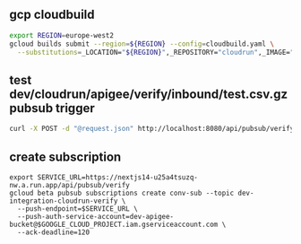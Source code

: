 ## gcp cloudbuild
```bash
export REGION=europe-west2
gcloud builds submit --region=${REGION} --config=cloudbuild.yaml \
  --substitutions=_LOCATION="${REGION}",_REPOSITORY="cloudrun",_IMAGE="nextjs14" .
```

## test dev/cloudrun/apigee/verify/inbound/test.csv.gz pubsub trigger
```bash
curl -X POST -d "@request.json" http://localhost:8080/api/pubsub/verify
```

## create subscription
```
export SERVICE_URL=https://nextjs14-u25a4tsuzq-nw.a.run.app/api/pubsub/verify
gcloud beta pubsub subscriptions create conv-sub --topic dev-integration-cloudrun-verify \
  --push-endpoint=$SERVICE_URL \
  --push-auth-service-account=dev-apigee-bucket@$GOOGLE_CLOUD_PROJECT.iam.gserviceaccount.com \
  --ack-deadline=120
```
